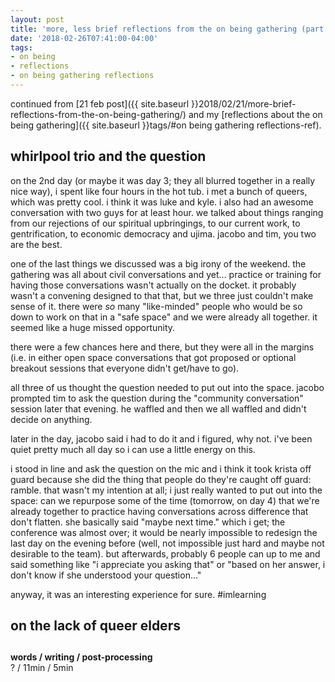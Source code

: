 ```yaml
---
layout: post
title: 'more, less brief reflections from the on being gathering (part 2)'
date: '2018-02-26T07:41:00-04:00'
tags:
- on being
- reflections
- on being gathering reflections
--- 
```


continued from [21 feb post]({{ site.baseurl }}2018/02/21/more-brief-reflections-from-the-on-being-gathering/) and my [reflections about the on being gathering]({{ site.baseurl }}tags/#on being gathering reflections-ref).

## whirlpool trio and the question

on the 2nd day (or maybe it was day 3; they all blurred together in a really nice way), i spent like four hours in the hot tub. i met a bunch of queers, which was pretty cool. i think it was luke and kyle. i also had an awesome conversation with two guys for at least hour. we talked about things ranging from our rejections of our spiritual upbringings, to our current work, to gentrification, to economic democracy and ujima. jacobo and tim, you two are the best.

one of the last things we discussed was a big irony of the weekend. the gathering was all about civil conversations and yet... practice or training for having those conversations wasn't actually on the docket. it probably wasn't a convening designed to that that, but we three just couldn't make sense of it. there were *so* many "like-minded" people who would be so down to work on that in a "safe space" and we were already all together. it seemed like a huge missed opportunity. 

there were a few chances here and there, but they were all in the margins (i.e. in either open space conversations that got proposed or optional breakout sessions that everyone didn't get/have to go).

all three of us thought the question needed to put out into the space. jacobo prompted tim to ask the question during the "community conversation" session later that evening. he waffled and then we all waffled and didn't decide on anything. 

later in the day, jacobo said i had to do it and i figured, why not. i've been quiet pretty much all day so i can use a little energy on this. 

i stood in line and ask the question on the mic and i think it took krista off guard because she did the thing that people do they're caught off guard: ramble. that wasn't my intention at all; i just really wanted to put out into the space: can we repurpose some of the time (tomorrow, on day 4) that we're already together to practice having conversations across difference that don't flatten. she basically said "maybe next time." which i get; the conference was almost over; it would be nearly impossible to redesign the last day on the evening before (well, not impossible just hard and maybe not desirable to the team). but afterwards, probably 6 people can up to me and said something like "i appreciate you asking that" or "based on her answer, i don't know if she understood your question..."

anyway, it was an interesting experience for sure. #imlearning

## on the lack of queer elders

## 

<!-- hyperlink bank -->


<!-- &#042; = asterisk -->
<!-- &#039; = single quote '-->

**words / writing / post-processing**  
? / 11min / 5min